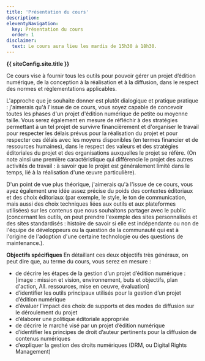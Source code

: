 ```yaml
---
title: 'Présentation du cours'
description: 
eleventyNavigation:
  key: Présentation du cours
  order: 1
disclaimer:
  text: Le cours aura lieu les mardis de 15h30 à 18h30.
---
```


**{{ siteConfig.site.title }}**

Ce cours vise à fournir tous les outils pour pouvoir gérer un projet d’édition numérique, de la conception à la réalisation et à la diffusion, dans le respect des normes et réglementations applicables.

L'approche que je souhaite donner est plutôt dialogique et pratique pratique : j'aimerais qu'à l'issue de ce cours, vous soyez capable de concevoir toutes les phases d'un projet d'édition numérique de petite ou moyenne taille. Vous serez également en mesure de réfléchir à des stratégies permettant à un tel projet de survivre financièrement et d'organiser le travail pour respecter les délais prévus pour la réalisation du projet et pour respecter ces délais avec les moyens disponibles (en termes financier et de ressources humaines), dans le respect des valeurs et des stratégies éditoriales du projet et des organisations auxquelles le projet se réfère. (On note ainsi une première caractéristique qui différencie le projet des autres activités de travail : à savoir que le projet est généralement limité dans le temps, lié à la réalisation d'une œuvre particulière).

D'un point de vue plus théorique, j'aimerais qu'à l'issue de ce cours, vous ayez également une idée assez précise du poids des contextes éditoriaux et des choix éditoriaux (par exemple, le style, le ton de communication, mais aussi des choix techniques liées aux outils et aux plateformes utilisées) sur les contenus que nous souhaitons partager avec le public (concernant les outils, on peut prendre l'exemple des sites personnalisés et des sites standardisés : histoire de savoir si elle est indépendante ou non de l'équipe de développeurs ou la question de la communauté qui est à l'origine de l'adoption d'une certaine technologie ou des questions de maintenance.).

**Objectifs spécifiques**
En détaillant ces deux objectifs très généraux, on peut dire que, au terme du cours, vous serez en mesure :
- de décrire les étapes de la gestion d’un projet d’édition numérique : [image : mission et vision, environnement, buts et objectifs, plan d'action, All. ressources, mise en oeuvre, évaluation]
- d’identifier les outils principaux utilisés pour la gestion d’un projet d’édition numérique
- d’évaluer l’impact des choix de supports et des modes de diffusion sur le déroulement du projet
- d’élaborer une politique éditoriale appropriée
- de décrire le marché visé par un projet d’édition numérique
- d’identifier les principes de droit d’auteur pertinents pour la diffusion de contenus numériques
- d’expliquer la gestion des droits numériques (DRM, ou Digital Rights Management)